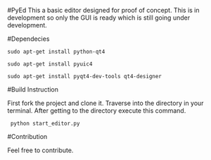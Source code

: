 #PyEd
This a basic editor designed for proof of concept. This is in development so only the GUI is ready which is still going under development.

#Dependecies

`sudo apt-get install python-qt4`

`sudo apt-get install pyuic4`

`sudo apt-get install pyqt4-dev-tools qt4-designer`

#Build Instruction

First fork the project and clone it. Traverse into the directory in your terminal. After getting to the directory execute this command.

` python start_editor.py`

#Contribution

Feel free to contribute.
